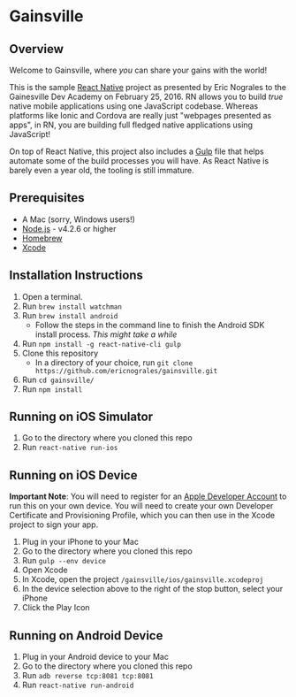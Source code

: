 # Gainsville


## Overview
Welcome to Gainsville, where _you_ can share your gains with the world! 

This is the sample [React Native](https://facebook.github.io/react-native/) project as presented by Eric Nograles to the Gainesville Dev Academy on February 25, 2016.  RN allows you to build _true_ native mobile applications using one JavaScript codebase.  Whereas platforms like Ionic and Cordova are really just "webpages presented as apps", in RN, you are building full fledged native applications using JavaScript!

On top of React Native, this project also includes a [Gulp](http://gulpjs.com/) file that helps automate some of the build processes you will have.  As React Native is barely even a year old, the tooling is still immature.

## Prerequisites
* A Mac (sorry, Windows users!)
* [Node.js](https://nodejs.org) - v4.2.6 or higher
* [Homebrew](http://brew.sh)
* [Xcode](https://developer.apple.com/xcode/download/)

## Installation Instructions 

1. Open a terminal.
2. Run `brew install watchman`
3. Run `brew install android`
    * Follow the steps in the command line to finish the Android SDK install process. *This might take a while*
4. Run `npm install -g react-native-cli gulp`
5. Clone this repository
    * In a directory of your choice, run `git clone https://github.com/ericnograles/gainsville.git`
6. Run `cd gainsville/`
7. Run `npm install`

## Running on iOS Simulator

1. Go to the directory where you cloned this repo
2. Run `react-native run-ios`

## Running on iOS Device

**Important Note**: You will need to register for an [Apple Developer Account](https://developer.apple.com/register/) to run this on your own device.  You will need to create your own Developer Certificate and Provisioning Profile, which you can then use in the Xcode project to sign your app.

1. Plug in your iPhone to your Mac
2. Go to the directory where you cloned this repo
3. Run `gulp --env device`
4. Open Xcode
5. In Xcode, open the project `/gainsville/ios/gainsville.xcodeproj`
6. In the device selection above to the right of the stop button, select your iPhone
7. Click the Play Icon

## Running on Android Device

1. Plug in your Android device to your Mac
2. Go to the directory where you cloned this repo
3. Run `adb reverse tcp:8081 tcp:8081`
4. Run `react-native run-android`



